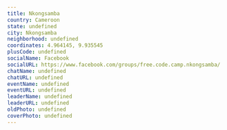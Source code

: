 ```yaml
---
title: Nkongsamba
country: Cameroon
state: undefined
city: Nkongsamba
neighborhood: undefined
coordinates: 4.964145, 9.935545
plusCode: undefined
socialName: Facebook
socialURL: https://www.facebook.com/groups/free.code.camp.nkongsamba/
chatName: undefined
chatURL: undefined
eventName: undefined
eventURL: undefined
leaderName: undefined
leaderURL: undefined
oldPhoto: undefined
coverPhoto: undefined
---
```

